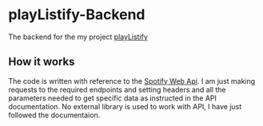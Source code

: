 # playListify-Backend
The backend for the my project [playListify](https://github.com/chetas411/playListify-Frontend)

## How it works
The code is written with reference to the [Spotify Web Api](https://developer.spotify.com/documentation/web-api/). I am just making requests to the required endpoints and setting headers and all the parameters needed to get specific data as instructed in the API documentation. No external library is used to work with API, I have just followed the documentaion.
